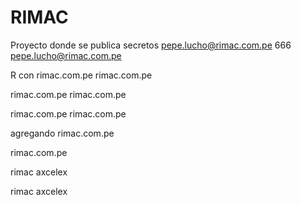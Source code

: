 # RIMAC
Proyecto donde se publica secretos pepe.lucho@rimac.com.pe
666
pepe.lucho@rimac.com.pe

R con rimac.com.pe
rimac.com.pe




rimac.com.pe
rimac.com.pe

rimac.com.pe
rimac.com.pe


agregando rimac.com.pe

rimac.com.pe


rimac
axcelex

rimac
axcelex
